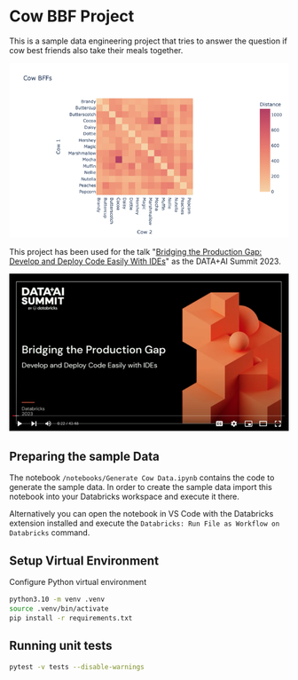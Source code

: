 # Cow BBF Project

This is a sample data engineering project that tries to answer the question if cow best friends also take their meals together. 

![Youtube](images/heatmap.png)

This project has been used for the talk "[Bridging the Production Gap: Develop and Deploy Code Easily With IDEs](https://www.databricks.com/dataaisummit/session/bridging-production-gap-develop-and-deploy-code-easily-ides/)" as the DATA+AI Summit 2023.

[![Youtube](images/video.png)](https://www.youtube.com/watch?v=-mtwFb9Dyy0)

## Preparing the sample Data

The notebook `/notebooks/Generate Cow Data.ipynb` contains the code to generate the sample data. In order to create the sample data import this notebook into your Databricks workspace and execute it there.

Alternatively you can open the notebook in VS Code with the Databricks extension installed and execute the `Databricks: Run File as Workflow on Databricks` command.

## Setup Virtual Environment

Configure Python virtual environment

```sh
python3.10 -m venv .venv
source .venv/bin/activate
pip install -r requirements.txt
```

## Running unit tests

```sh
pytest -v tests --disable-warnings
```